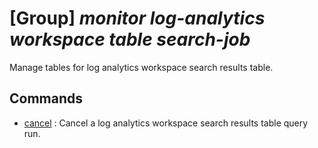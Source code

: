 # [Group] _monitor log-analytics workspace table search-job_

Manage tables for log analytics workspace search results table.

## Commands

- [cancel](/Commands/monitor/log-analytics/workspace/table/search-job/_cancel.md)
: Cancel a log analytics workspace search results table query run.
